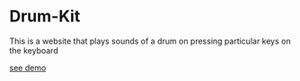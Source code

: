 # Drum-Kit
This is a website that plays sounds of a drum on pressing particular keys on the keyboard

[see demo](Drum-Kit.github.io)
